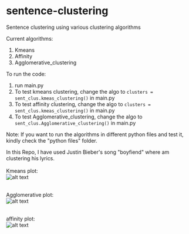 # sentence-clustering

Sentence clustering using various clustering algorithms

Current algorithms:
   1. Kmeans
   2. Affinity
   3. Agglomerative_clustering
   
To run the code:
1. run main.py
2. To test kmeans clustering, change the algo to `clusters = sent_clus.kmeas_clustering()` in main.py
3. To test affinity clustering, change the algo to `clusters = sent_clus.kmeas_clustering()` in main.py
4. To test Agglomerative_clustering, change the algo to `sent_clus.Agglomerative_clustering()` in main.py

Note: If you want to run the algorithms in different python files and test it, kindly check the "python files" folder.


In this Repo,
I have used Justin Bieber's song "boyfiend" where am clustering his lyrics. <br><br>
Kmeans plot:<br>
![alt text](https://github.com/pemagrg1/sentence-clustering/blob/master/plot_result/kmeans.jpg)<br><br>

Agglomerative plot:<br>
![alt text](https://github.com/pemagrg1/sentence-clustering/blob/master/plot_result/Agglomerative.jpg)<br><br>

affinity plot:<br>
![alt text](https://github.com/pemagrg1/sentence-clustering/blob/master/plot_result/affinity.jpg)<br><br>

